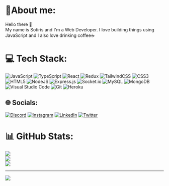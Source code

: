 # 🧍About me:
Hello there 👋</br>
My name is Sotiris and I'm a Web Developer. I love building things using JavaScript and I also love drinking coffee☕

# 💻 Tech Stack:
![JavaScript](https://img.shields.io/badge/javascript-%23F0DB4F.svg?style=for-the-badge&logo=javascript&logoColor=grey) 
![TypeScript](https://img.shields.io/badge/typescript-%23007ACC.svg?style=for-the-badge&logo=typescript&logoColor=white)
![React](https://img.shields.io/badge/react-%2320232a.svg?style=for-the-badge&logo=react&logoColor=%2361DAFB) 
![Redux](https://img.shields.io/badge/redux-%23593d88.svg?style=for-the-badge&logo=redux&logoColor=white) 
![TailwindCSS](https://img.shields.io/badge/tailwindcss-%2338B2AC.svg?style=for-the-badge&logo=tailwind-css&logoColor=white) 
![CSS3](https://img.shields.io/badge/css3-%231572B6.svg?style=for-the-badge&logo=css3&logoColor=white) 
![HTML5](https://img.shields.io/badge/html5-%23E34F26.svg?style=for-the-badge&logo=html5&logoColor=white)
![NodeJS](https://img.shields.io/badge/node.js-6DA55F?style=for-the-badge&logo=node.js&logoColor=white) 
![Express.js](https://img.shields.io/badge/express.js-%23404d59.svg?style=for-the-badge&logo=express&logoColor=%2361DAFB) 
![Socket.io](https://img.shields.io/badge/Socket.io-black?style=for-the-badge&logo=socket.io&badgeColor=010101) 
![MySQL](https://img.shields.io/badge/mysql-%2300758F.svg?style=for-the-badge&logo=mysql&logoColor=white) 
![MongoDB](https://img.shields.io/badge/MongoDB-%234ea94b.svg?style=for-the-badge&logo=mongodb&logoColor=white)
![Visual Studio Code](https://img.shields.io/badge/VS%20Code-%230078d7.svg?style=for-the-badge&logo=visualstudiocode&logoColor=white)
![Git](https://img.shields.io/badge/git-%23F1502F.svg?style=for-the-badge&logo=git&logoColor=%23F7DF1E)
![Heroku](https://img.shields.io/badge/heroku-%23430098.svg?style=for-the-badge&logo=heroku&logoColor=white) 

## 🌐 Socials:
[![Discord](https://img.shields.io/badge/Discord-%237289da.svg?logo=Discord&logoColor=white)](https://discordapp.com/users/280494736714760192) 
[![Instagram](https://img.shields.io/badge/Instagram-%23E4405F.svg?logo=Instagram&logoColor=white)](https://instagram.com/swthrhsmp) 
[![LinkedIn](https://img.shields.io/badge/LinkedIn-%230077B5.svg?logo=linkedin&logoColor=white)](https://linkedin.com/in/swthrhsmp)
[![Twitter](https://img.shields.io/badge/Twitter-%230077B5.svg?logo=twitter&logoColor=white)](https://twitter.com/swthrhsmp)



# 📊 GitHub Stats:
![](https://github-readme-stats.vercel.app/api?username=sotirismp&theme=dark&hide_border=false&include_all_commits=false&count_private=false)<br/>
![](https://github-readme-streak-stats.herokuapp.com/?user=sotirismp&theme=dark&hide_border=false)<br/>
![](https://github-readme-stats.vercel.app/api/top-langs/?username=sotirismp&theme=dark&hide_border=false&include_all_commits=false&count_private=false&layout=compact)

---
[![](https://visitcount.itsvg.in/api?id=sotirismp&icon=0&color=0)](https://visitcount.itsvg.in)

